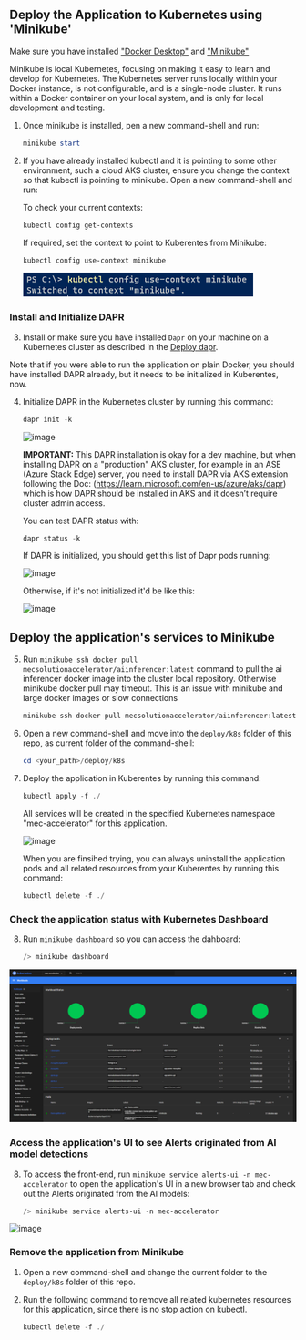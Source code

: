 ## Deploy the Application to Kubernetes using 'Minikube'

Make sure you have installed ["Docker Desktop"](https://docs.docker.com/desktop/install/windows-install/) and ["Minikube"](https://minikube.sigs.k8s.io/docs/start/)

Minikube is local Kubernetes, focusing on making it easy to learn and develop for Kubernetes. The Kubernetes server runs locally within your Docker instance, is not configurable, and is a single-node cluster. It runs within a Docker container on your local system, and is only for local development and testing.

1. Once minikube is installed, pen a new command-shell and run:

    ```powershell
    minikube start
    ```

2. If you have already installed kubectl and it is pointing to some other environment, such a cloud AKS cluster, ensure you change the context so that kubectl is pointing to minikube. Open a new command-shell and run:

    To check your current contexts:

    ```powershell
    kubectl config get-contexts
    ```

    If required, set the context to point to Kuberentes from Minikube:

    ```powershell
    kubectl config use-context minikube
    ```
    
    ![kubectl minikube context](/imgs/deploy/minikube1.png)

### Install and Initialize DAPR

3. Install or make sure you have installed `Dapr` on your machine on a Kubernetes cluster as described in the [Deploy dapr](https://docs.dapr.io/operations/hosting/kubernetes/kubernetes-deploy/#install-with-dapr-cli). 

Note that if you were able to run the application on plain Docker, you should have installed DAPR already, but it needs to be initialized in Kuberentes, now.

4. Initialize DAPR in the Kubernetes cluster by running this command:

    ```powershell
    dapr init -k
    ```
    
    ![image](https://user-images.githubusercontent.com/1712635/218881163-9ba81fa3-f72c-4c12-bbf6-8ec25f2dba55.png)

    **IMPORTANT:** This DAPR installation is okay for a dev machine, but when installing DAPR on a "production" AKS cluster, for example in an ASE (Azure Stack Edge) server, you need to install DAPR via AKS extension following the Doc: (https://learn.microsoft.com/en-us/azure/aks/dapr) which is how DAPR should be installed in AKS and it doesn’t require cluster admin access.
    
    You can test DAPR status with:
    ```powershell
    dapr status -k
    ```
    
    If DAPR is initialized, you should get this list of Dapr pods running:
    
    ![image](https://user-images.githubusercontent.com/1712635/218881242-aa2c74ef-14a4-4a79-a149-3bbd12f4fa3d.png)

    
    Otherwise, if it's not initialized it'd be like this:
    
    ![image](https://user-images.githubusercontent.com/1712635/218880976-94b42767-40e3-4d9c-a640-2dfa029cb510.png)


## Deploy the application's services to Minikube

5. Run `minikube ssh docker pull mecsolutionaccelerator/aiinferencer:latest` command to pull the ai inferencer docker image into the cluster local repository. Otherwise minikube docker pull may timeout. This is an issue with minikube and large docker images or slow connections

    ```powershell
    minikube ssh docker pull mecsolutionaccelerator/aiinferencer:latest
    ```

6. Open a new command-shell and move into the `deploy/k8s` folder of this repo, as current folder of the command-shell:

    ```powershell
    cd <your_path>/deploy/k8s
    ```

7. Deploy the application in Kuberentes by running this command:

    ```powershell
    kubectl apply -f ./
    ```

    All services will be created in the specified Kubernetes namespace "mec-accelerator" for this application.
    
    
    ![image](https://user-images.githubusercontent.com/1712635/219480144-75f3998d-998c-464d-bc8a-7e9a1a265a0e.png)

    When you are finsihed trying, you can always uninstall the application pods and all related resources from your Kuberentes by running this command:

    ```powershell
    kubectl delete -f ./
    ```

### Check the application status with Kubernetes Dashboard

8. Run `minikube dashboard` so you can access the dahboard:

    ```powershell
    /> minikube dashboard
    ```

![minikube dashboard](/imgs/deploy/minikube2.png)

### Access the application's UI to see Alerts originated from AI model detections

8. To access the front-end, run `minikube service alerts-ui -n mec-accelerator` to open the application's UI in a new browser tab and check out the Alerts originated from the AI models:

    ```powershell
    /> minikube service alerts-ui -n mec-accelerator
    ```

![image](https://user-images.githubusercontent.com/1712635/218885207-5d720a2d-f5a6-4e29-bfd1-bad384803805.png)

### Remove the application from Minikube 

1. Open a new command-shell and change the current folder to the `deploy/k8s` folder of this repo.

2. Run the following command to remove all related kubernetes resources for this application, since there is no stop action on kubectl.

    ```powershell
    kubectl delete -f ./
    ```









